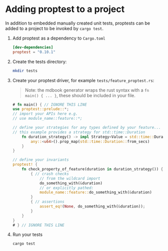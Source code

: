 # Adding proptest to a project

In addition to embedded manually created unit tests, proptests can be added to a project 
to be invoked by `cargo test`.

1. Add proptest as a dependency to `Cargo.toml`
    ```toml
    [dev-dependencies]
    proptest = "0.10.1"
    ```
2. Create the tests directory:
    ```sh
    mkdir tests
    ```
3. Create your proptest driver, for example `tests/feature_proptest.rs`:
    > Note: the mdbook generator wraps the rust syntax with a `fn main() { ... }`, these should
    > be included in your file.
    ```rust
    # fn main() { // IGNORE THIS LINE
    use proptest::prelude::*;
    // import your APIs here e.g.
    // use module_name::feature::*;

    // define your strategies for any types defined by your feature...
    // this example provides a strategy for std::time::Duration
        fn duration_strategy() -> impl Strategy<Value = std::time::Duration> {
            any::<u64>().prop_map(std::time::Duration::from_secs)
        }
    }

    // define your invariants
    proptest! {
        fn check_property_of_feature(duration in duration_strategy()) {
            { // crash checks
                // from the wildcard import
                do_something_with(&duration)            
                // or explicitly pathed:
                module_name::feature::do_something_with(&duration)
            }
            { // assertions
                assert_eq!(None, do_something_with(&duration));
            }
        }
    }
    # } // IGNORE THIS LINE
    ```
4. Run your tests
    ```sh
    cargo test
    ```